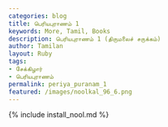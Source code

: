 ```yaml
---  
categories: blog  
title: பெரியபுராணம் 1
keywords: More, Tamil, Books  
description: பெரியபுராணம் 1 (திருமலைச் சருக்கம்)
author: Tamilan  
layout: Ruby  
tags:     
- சேக்கிழார்
- பெரியபுராணம்
permalink: periya_puranam_1  
featured: /images/noolkal_96_6.png  
---  
```

{% include install_nool.md %}  
